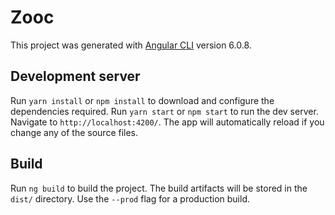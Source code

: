 # Zooc

This project was generated with [Angular CLI](https://github.com/angular/angular-cli) version 6.0.8.

## Development server

Run `yarn install` or `npm install` to download and configure the dependencies required.
Run `yarn start` or `npm start` to run the dev server. Navigate to `http://localhost:4200/`. The app will automatically reload if you change any of the source files.

## Build

Run `ng build` to build the project. The build artifacts will be stored in the `dist/` directory. Use the `--prod` flag for a production build.
